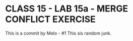 # CLASS 15 - LAB 15a - MERGE CONFLICT EXERCISE

This is a commit by Melo - #1
This sis random junk.
